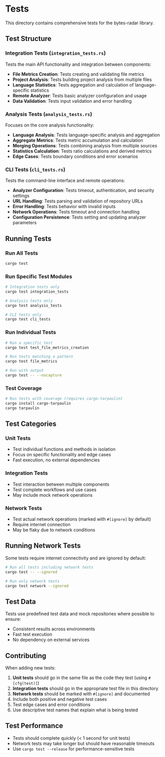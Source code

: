 # Tests

This directory contains comprehensive tests for the bytes-radar library.

## Test Structure

### Integration Tests (`integration_tests.rs`)

Tests the main API functionality and integration between components:

- **File Metrics Creation**: Tests creating and validating file metrics
- **Project Analysis**: Tests building project analysis from multiple files
- **Language Statistics**: Tests aggregation and calculation of language-specific statistics
- **Remote Analyzer**: Tests basic analyzer configuration and usage
- **Data Validation**: Tests input validation and error handling

### Analysis Tests (`analysis_tests.rs`)

Focuses on the core analysis functionality:

- **Language Analysis**: Tests language-specific analysis and aggregation
- **Aggregate Metrics**: Tests metric accumulation and calculation
- **Merging Operations**: Tests combining analysis from multiple sources
- **Statistics Calculation**: Tests ratio calculations and derived metrics
- **Edge Cases**: Tests boundary conditions and error scenarios

### CLI Tests (`cli_tests.rs`)

Tests the command-line interface and remote operations:

- **Analyzer Configuration**: Tests timeout, authentication, and security settings
- **URL Handling**: Tests parsing and validation of repository URLs
- **Error Handling**: Tests behavior with invalid inputs
- **Network Operations**: Tests timeout and connection handling
- **Configuration Persistence**: Tests setting and updating analyzer parameters

## Running Tests

### Run All Tests

```bash
cargo test
```

### Run Specific Test Modules

```bash
# Integration tests only
cargo test integration_tests

# Analysis tests only
cargo test analysis_tests

# CLI tests only
cargo test cli_tests
```

### Run Individual Tests

```bash
# Run a specific test
cargo test test_file_metrics_creation

# Run tests matching a pattern
cargo test file_metrics

# Run with output
cargo test -- --nocapture
```

### Test Coverage

```bash
# Run tests with coverage (requires cargo-tarpaulin)
cargo install cargo-tarpaulin
cargo tarpaulin
```

## Test Categories

### Unit Tests

- Test individual functions and methods in isolation
- Focus on specific functionality and edge cases
- Fast execution, no external dependencies

### Integration Tests

- Test interaction between multiple components
- Test complete workflows and use cases
- May include mock network operations

### Network Tests

- Test actual network operations (marked with `#[ignore]` by default)
- Require internet connection
- May be flaky due to network conditions

## Running Network Tests

Some tests require internet connectivity and are ignored by default:

```bash
# Run all tests including network tests
cargo test -- --ignored

# Run only network tests
cargo test network --ignored
```

## Test Data

Tests use predefined test data and mock repositories where possible to ensure:

- Consistent results across environments
- Fast test execution
- No dependency on external services

## Contributing

When adding new tests:

1. **Unit tests** should go in the same file as the code they test (using `#[cfg(test)]`)
2. **Integration tests** should go in the appropriate test file in this directory
3. **Network tests** should be marked with `#[ignore]` and documented
4. Include both positive and negative test cases
5. Test edge cases and error conditions
6. Use descriptive test names that explain what is being tested

## Test Performance

- Tests should complete quickly (< 1 second for unit tests)
- Network tests may take longer but should have reasonable timeouts
- Use `cargo test --release` for performance-sensitive tests
